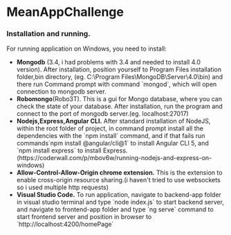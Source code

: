 # MeanAppChallenge

<h3>Installation and running.</h3>
For running application on Windows, you need to install:
<ul>
  <li><b>Mongodb</b> (3.4, i had problems with 3.4 and needed to install 4.0 version). After installation, position yourself to Program Files installation folder,bin directory, (eg. C:\Program Files\MongoDB\Server\4.0\bin) and there run Command prompt with command `mongod`, which will open connection to mongodb server. </li> 
  <li><b>Robomongo</b>(Robo3T). This is a gui for Mongo database, where you can check the state of your database. After installation, run the program and connect to the port of mongodb server.(eg. localhost:27017)</li> 
  <li><b>Nodejs,Express,Angular CLI.</b> After standard installation of NodeJS, within the root folder of project, in command prompt install all the dependencies with the `npm install` command, and if that fails run commands`npm install @angular/cli@1` to install Angular CLI 5, and `npm install express` to install Express. (https://coderwall.com/p/mbov6w/running-nodejs-and-express-on-windows)</li>
  <li><b>Allow-Control-Allow-Origin chrome extension.</b> This is the extension to enable cross-origin resource sharing.(i haven't tried to use websockets so i used multiple http requests) </li> 
  <li><b>Visual Studio Code.</b> To run application, navigate to backend-app folder in visual studio terminal and type `node index.js` to start backend server, and navigate to frontend-app folder and type `ng serve` command to start frontend server and position in browser to `http://localhost:4200/homePage`</li> 
</ul>
